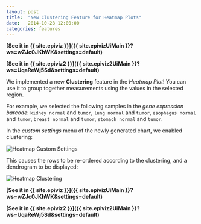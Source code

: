 ```yaml
---
layout: post
title:  "New Clustering Feature for Heatmap Plots"
date:   2014-10-28 12:00:00
categories: features
---
```


**[See it in {{ site.epiviz }}]({{ site.epivizUiMain }}?ws=wZJc0JKhWK&settings=default)**

**[See it in {{ site.epiviz2 }}]({{ site.epiviz2UiMain }}?ws=UqaReWj5Sd&settings=default)**

We implemented a new **Clustering** feature in the *Heatmap Plot*! You can use it to group together
measurements using the values in the selected region. 

For example, we selected the following samples in the *gene expression barcode*: ```kidney normal``` and ```tumor```,
```lung normal``` and ```tumor```, ```esophagus normal``` and ```tumor```, ```breast normal``` and ```tumor```, 
```stomach normal``` and ```tumor```.

In the *custom settings* menu of the newly generated chart, we enabled clustering:

<img src="{{ site.baseurl }}/img/heatmap_clustering_dialog.png" style="max-width: 100%" alt="Heatmap Custom Settings" />

This causes the rows to be re-ordered according to the clustering, and a dendrogram to be displayed:

<img src="{{ site.baseurl }}/img/heatmap_clustering.png" style="max-width: 100%" alt="Heatmap Clustering" />

**[See it in {{ site.epiviz }}]({{ site.epivizUiMain }}?ws=wZJc0JKhWK&settings=default)**

**[See it in {{ site.epiviz2 }}]({{ site.epiviz2UiMain }}?ws=UqaReWj5Sd&settings=default)**
